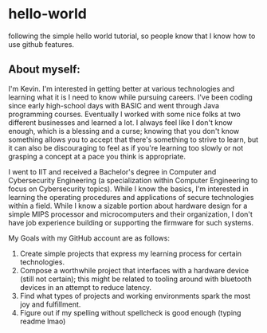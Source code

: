 # hello-world
following the simple hello world tutorial, so people know that I know how to use github features.

## About myself:
I'm Kevin. I'm interested in getting better at various technologies and learning what it is I need 
to know while pursuing careers. I've been coding since early high-school days with BASIC and went 
through Java programming courses. Eventually I worked with some nice folks at two different 
businesses and learned a lot. I always feel like I don't know enough, which is a blessing and a
curse; knowing that you don't know something allows you to accept that there's something to strive
to learn, but it can also be discouraging to feel as if you're learning too slowly or not grasping
a concept at a pace you think is appropriate.

I went to IIT and received a Bachelor's degree in Computer and Cybersecurity Engineering (a specialization 
within Computer Engineering to focus on Cybersecurity topics). While I know the basics, I'm interested in 
learning the operating procedures and applications of secure technologies within a field. While I know a 
sizable portion about hardware design for a simple MIPS processor and microcomputers and their organization,
I don't have job experience building or supporting the firmware for such systems.

My Goals with my GitHub account are as follows:
1. Create simple projects that express my learning process for certain technologies.
2. Compose a worthwhile project that interfaces with a hardware device (still not certain); this might be related
to tooling around with bluetooth devices in an attempt to reduce latency.
3. Find what types of projects and working environments spark the most joy and fulfillment.
4. Figure out if my spelling without spellcheck is good enough (typing readme lmao)
